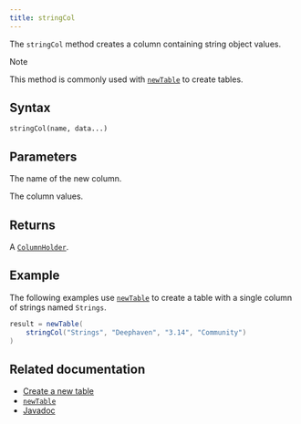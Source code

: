 ```yaml
---
title: stringCol
---
```


The `stringCol` method creates a column containing string object values.

> [!NOTE]
> This method is commonly used with [`newTable`](./newTable.md) to create tables.

## Syntax

```
stringCol(name, data...)
```

## Parameters

<ParamTable>
<Param name="name" type="String">

The name of the new column.

</Param>
<Param name="data" type="String...">

The column values.

</Param>
</ParamTable>

## Returns

A [`ColumnHolder`](/core/javadoc/io/deephaven/engine/table/impl/util/ColumnHolder.html).

## Example

The following examples use [`newTable`](./newTable.md) to create a table with a single column of strings named `Strings`.

```groovy
result = newTable(
    stringCol("Strings", "Deephaven", "3.14", "Community")
)
```

## Related documentation

- [Create a new table](../../../how-to-guides/new-and-empty-table.md#newtable)
- [`newTable`](./newTable.md)
- [Javadoc](https://deephaven.io/core/javadoc/io/deephaven/engine/util/TableTools.html#stringCol(java.lang.String,java.lang.String...))
